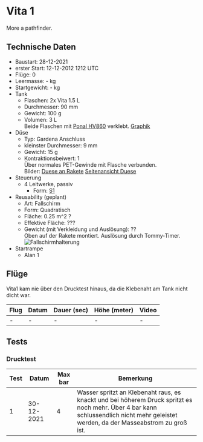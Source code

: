 # Vita 1

More a pathfinder.

## Technische Daten

* Baustart: 28-12-2021
* erster Start: 12-12-2012 1212 UTC
* Flüge: 0
* Leermasse: - kg
* Startgewicht: - kg
* Tank
  * Flaschen: 2x Vita 1.5 L
  * Durchmesser: 90 mm
  * Gewicht: 100 g
  * Volumen: 3 L  
  Beide Flaschen mit [Ponal HV860](https://www.amazon.de/Ponal-Pur-12-PUR-Leim-Flasche/dp/B000U40L28/ref=asc_df_B000U40L28/) verklebt.
  [Graphik](../WaterrocketMedia/construction/tanks/Vita1_tank.png) <!-- vlt anzeigen, war aber so groß -->
* Düse
  * Typ: Gardena Anschluss
  * kleinster Durchmesser: 9 mm
  * Gewicht: 15 g
  * Kontraktionsbeiwert: 1  
  Über normales PET-Gewinde mit Flasche verbunden.  
  Bilder:
  [Duese an Rakete](../WaterrocketMedia/construction/engines/duese_an_rakete.jpeg) [Seitenansicht Duese](../WaterrocketMedia/construction/engines/duese_metric_view.jpeg)
* Steuerung  
  * 4 Leitwerke, passiv
    * Form: [S1](../Waterrocketmedia/construction/fins/S1.jpeg)
* Reusability (geplant)
  * Art: Fallschirm
  * Form: Quadratisch
  * Fläche: 0.25 m^2 ?
  * Effektive Fläche: ???
  * Gewicht (mit Verkleidung und Auslösung): ??  
  Oben auf der Rakete montiert. Auslösung durch Tommy-Timer.  
  ![Fallschirmhalterung]() <!--TODO-->
* Startrampe
  * Alan 1

## Flüge

Vita1 kam nie über den Drucktest hinaus, da die Klebenaht am Tank nicht dicht war.

| Flug | Datum | Dauer (sec) | Höhe (meter) | Video |
| ---- | ----- | ----------- | ------------ | ----- |
| -    | -     | -           | -            | -     |

## Tests

### Drucktest

| Test | Datum      | Max bar | Bemerkung |
| ---- | ---------- | ------- | --------- |
| 1    | 30-12-2021 | 4       | Wasser spritzt an Klebenaht raus, es knackt und bei höherem Druck spritzt es noch mehr. Über 4 bar kann schlussendlich nicht mehr geleistet werden, da der Masseabstrom zu groß ist. |
